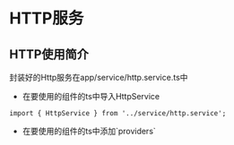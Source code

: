 # HTTP服务

## HTTP使用简介

封装好的Http服务在app/service/http.service.ts中

* 在要使用的组件的ts中导入HttpService

```
import { HttpService } from '../service/http.service';
```

* 在要使用的组件的ts中添加\`providers\`



